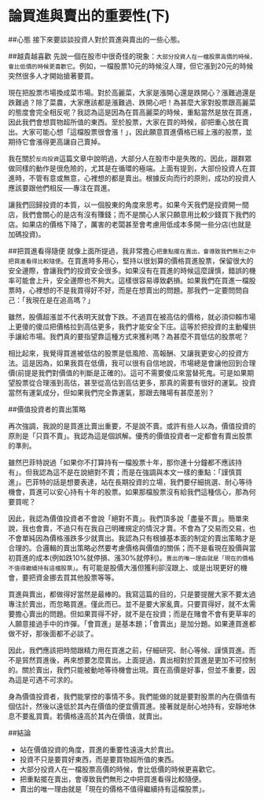 # 論買進與賣出的重要性(下)


##心態
接下來要談談投資人對於買進與賣出的一些心態。

##越貴越喜歡
先說一個在股市中很奇怪的現象：`大部分投資人在一檔股票高價的時候，會比低價的時候更喜歡它`。例如，一檔股票10元的時候沒人理，但它漲到20元的時候突然很多人才開始搶著要買。

現在把股票市場換成菜市場。對於高麗菜，大家是漲開心還是跌開心？漲難過還是跌難過？除了菜農，大家應該都是漲難過、跌開心吧！為甚麼大家對股票跟高麗菜的態度會完全相反呢？我認為這是因為在買高麗菜的時候，重點當然是放在買進，因此我們會想買物超所值的東西。至於股票，大家在買的時候，卻把重心放在賣出。大家可能心想「這檔股票很會漲！」，因此願意買進價格已經上漲的股票，並期待它會漲得更高讓自己賣掉。

我在關於`反向投資`這篇文章中說明過，大部分人在股市中是失敗的。因此，跟群眾做同樣的動作是很危險的，尤其是在循環的極端。上面有提到，大部份投資人在買進時，不管有意或無意，心裡想的都是賣出。根據反向而行的原則，成功的投資人應該要跟他們相反──專注在買進。

讓我們回歸投資的本質，以一個股東的角度來思考。如果今天我們是投資開一間店，我們會關心的是店有沒有賺錢；而不是關心人家只願意用比較少錢買下我們的店。如果店的價格下降了，厲害的老闆甚至會考慮用低成本多開一些分店(也就是加碼投資)。

##把買進看得隨便
就像上面所提過，我非常擔心`把重點擺在賣出，會導致我們無形之中把買進看得比較隨便`。在買進時多用心，堅持以很划算的價格買進股票，保留很大的安全邊際，會讓我們的投資安全很多。如果沒有在買進的時候這麼謹慎，錯誤的機率可能會上升，安全邊際也不夠大。這樣很容易導致虧損。如果我們在買進一檔股票時，心裡想的不是我買得好不好，而是在想賣出的問題。那我們一定要問問自己：「我現在是在追高嗎？」

雖然，股價超漲並不代表明天就會下跌。不過買在被高估的價格，就必須仰賴市場上更傻的傻瓜把價格拉到高估更多，我們才能安全下庄。這等於把投資的主動權拱手讓給市場。我們真的要指望靠這種方式來獲利嗎？為甚麼不買低估的股票呢？

相比起來，我覺得買進被低估的股票是低風險、高報酬、又讓我更安心的投資方法。這是因為，如果我買在低價，我可以很有自信地說，市場總是會讓他回到合理價(前提是我們對價值的判斷是正確的)。這可不需要傻瓜來當替死鬼。可是如果期望股票從合理漲到高估，甚至從高估到高估更多，那真的需要有很好的運氣。投資當然有運氣成分，但如果我們完全靠運氣，那跟去賭場有甚麼差別？

##價值投資者的賣出策略

再次強調，我說的是買進比賣出重要，不是說不賣。或許有些人以為，價值投資的原則是「只買不賣」。我認為這是個誤解。優秀的價值投資者一定都會有賣出股票的準則。

雖然巴菲特說過「如果你不打算持有一檔股票十年，那你連十分鐘都不應該持有」。但我認為這不是在說絕對不賣；而是在強調與本文一樣的重點：「謹慎買進」。巴菲特的話是想要表達，站在長期投資的立場，我們要仔細挑選、耐心等待機會，買進可以安心持有十年的股票。如果那檔股票沒有給我們這種信心，那為何要買呢？

因此，我認為價值投資者不會說「絕對不賣」。我們頂多說「盡量不賣」。簡單來說，我也會賣，不過只有在我自己明確規定的情況才賣。不會為了交易而交易，也不會單純因為價格漲跌多少就賣出。我認為只有根據基本面的制定的賣出策略才是合理的。合邏輯的賣出策略必然要考慮價格與價值的關係；而不是看現在股價與當初買進的成本(例如跌10%就停損、漲30%就停利)。`賣出的唯一理由就是「現在的價格不值得繼續持有這檔股票」`。有可能是股價大漲但獲利卻沒跟上、或是出現更好的機會，要把資金挪去買其他股票等等。

買進與賣出，都做得好當然是最棒的。我寫這篇的目的，只是要提醒大家不要太過專注於賣出，而忽略買進。僅此而已。並不是要大家亂賣。只要買得好，就不太需要擔心賣出的問題。但如果買得不好，就不是在投資；而是在賭會不會有更草率的人願意接過手中的炸彈。「會買進」是基本題；「會賣出」是加分題。如果連買進都做不好，那後面都不必談了。

因此，我們應該把時間跟精力用在買進之前，仔細研究、耐心等候、謹慎買進。而不是貿然買進後，再來想要怎麼賣出。上面提過，賣出相對於買進是更加不可控制的。關於賣出，我們只能被動地等待機會出現。賣在高價是好事，但並不重要，因為這是可遇不可求的。

身為價值投資者，我們能掌控的事情不多。我們能做的就是要對股票的內在價值有個估計，然後以遠低於其內在價值的便宜價買進。接著就是耐心地持有，安靜地休息不要亂買賣。若價格遠高於其內在價值，就賣出。

##結論
- 站在價值投資的角度，買進的重要性遠遠大於賣出。
- 投資不只是要買好東西，而是要買物超所值的東西。
- 大部分投資人在一檔股票高價的時候，會比低價的時候更喜歡它。
- 把重點擺在賣出，會導致我們無形之中把買進看得比較隨便。
- 賣出的唯一理由就是「現在的價格不值得繼續持有這檔股票」。